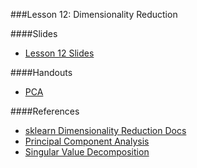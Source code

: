 ###Lesson 12: Dimensionality Reduction

####Slides
- [ Lesson 12 Slides ](lec12.pdf)

####Handouts
- [PCA](https://github.com/pburkard88/DS_BOS_06/blob/master/Notebooks/12_PCA.ipynb)

####References
- [sklearn Dimensionality Reduction Docs](http://scikit-learn.org/stable/modules/decomposition.html#decompositions)
- [Principal Component Analysis](https://en.wikipedia.org/wiki/Principal_component_analysis)
- [Singular Value Decomposition](https://en.wikipedia.org/wiki/Singular_value_decomposition)
